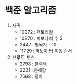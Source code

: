 # 백준 알고리즘
1. 재귀
    - 10872     : 팩토리얼
    - 10870     : 피보나치 수 5
    - 2447      : 별찍기 - 10 
    - 11729     : 하노이 탑 이동 순서
2. 브루트 포스
    - 2798      : 블랙잭
    - 2231      : 분해합
    - 7568      : 덩치


